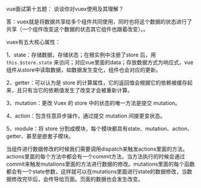 vue面试第十五题：
谈谈你对vuex使用及其理解？

答：vuex就是将数据共享给多个组件共同使用，同时也将这个数据的状态进行了共享（一个组件改变这个数据的状态其它组件也跟着改变）。。

vuex有五大核心属性：

1、state：存储数据，存储状态；在根实例中注册了store 后，用 `this.$store.state` 来访问；对应vue里面的data；存放数据方式为响应式，vue组件从store中读取数据，如数据发生变化，组件也会对应的更新。

2、getter：可以认为是 store 的计算属性，它的返回值会根据它的依赖被缓存起来，且只有当它的依赖值发生了改变才会被重新计算。

3、mutation：更改 Vuex 的 store 中的状态的唯一方法是提交 mutation。

4、action：包含任意异步操作，通过提交 mutation 间接更变状态。

5、module：将 store 分割成模块，每个模块都具有state、mutation、action、getter、甚至是嵌套子模块。

当组件进行数据修改的时候我们需要调用dispatch来触发actions里面的方法。actions里面的每个方法中都会有一个commit方法，当方法执行的时候会通过commit来触发mutations里面的方法进行数据的修改。mutations里面的每个函数都会有一个state参数，这样就可以在mutations里面进行state的数据修改，当数据修改完毕后，会传导给页面。页面的数据也会发生改变。


